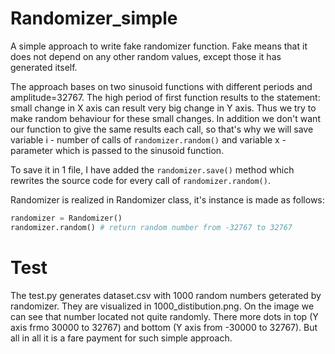 # Randomizer_simple
A simple approach to write fake randomizer function. Fake means that it does not depend on any other random values, except those it has generated itself.

The approach bases on two sinusoid functions with different periods and amplitude=32767. The high period of first function results to the statement: small change in X axis can result very big change in Y axis. Thus we try to make random behaviour for these small changes. In addition we don't want our function to give the same results each call, so that's why we will save variable i - number of calls of ```randomizer.random()``` and variable x - parameter which is passed to the sinusoid function.

To save it in 1 file, I have added the ```randomizer.save()``` method which rewrites the source code for every call of ```randomizer.random()```.

Randomizer is realized in Randomizer class, it's instance is made as follows:
```python
randomizer = Randomizer()
randomizer.random() # return random number from -32767 to 32767
```

# Test
The test.py generates dataset.csv with 1000 random numbers geterated by randomizer. They are visualized in 1000_distibution.png.
On the image we can see that number located not quite randomly. There more dots in top (Y axis frmo 30000 to 32767) and bottom (Y axis from -30000 to 32767).
But all in all it is a fare payment for such simple approach.
